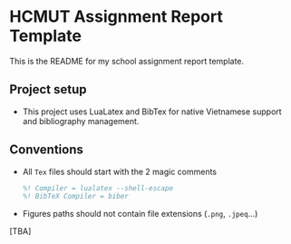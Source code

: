 # HCMUT Assignment Report Template

This is the README for my school assignment report template.

## Project setup

- This project uses LuaLatex and BibTex for native Vietnamese support and bibliography management. 

## Conventions

- All `Tex` files should start with the 2 magic comments

    ```tex
    %! Compiler = lualatex --shell-escape
    %! BibTeX Compiler = biber
    ```

- Figures paths should not contain file extensions (`.png`, `.jpeq`...)  

[TBA]  

